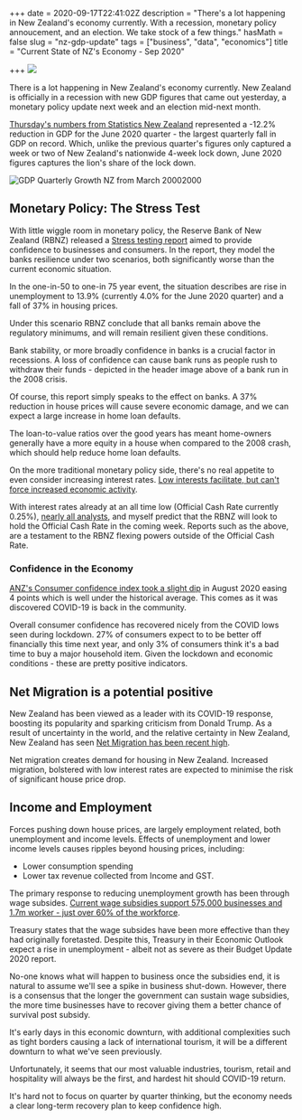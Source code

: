 +++
date = 2020-09-17T22:41:02Z
description = "There's a lot happening in New Zealand's economy currently. With a recession, monetary policy annoucement, and an election. We take stock of a few things."
hasMath = false
slug = "nz-gdp-update"
tags = ["business", "data", "economics"]
title = "Current State of NZ's Economy - Sep 2020"

+++
![](https://upload.wikimedia.org/wikipedia/commons/b/b4/Northern_Rock_Queue.jpg)

There is a lot happening in New Zealand's economy currently. New Zealand is officially in a recession with new GDP figures that came out yesterday, a monetary policy update next week and an election mid-next month.

[Thursday's numbers from Statistics New Zealand](https://www.stats.govt.nz/indicators/gross-domestic-product-gdp) represented a -12.2% reduction in GDP for the June 2020 quarter - the largest quarterly fall in GDP on record. Which, unlike the previous quarter's figures only captured a week or two of New Zealand's nationwide 4-week lock down, June 2020 figures captures the lion's share of the lock down.

![GDP Quarterly Growth NZ from March 20002000](/static/graphs/gdp.png)

## Monetary Policy: The Stress Test

With little wiggle room in monetary policy, the Reserve Bank of New Zealand (RBNZ) released a [Stress testing report](https://www.rbnz.govt.nz/-/media/ReserveBank/Files/Publications/Bulletins/2020/rbb2020-83-03.pdf?revision=63e16030-7960-4a72-b9b5-c9f5e798a4f8) aimed to provide confidence to businesses and consumers. In the report, they model the banks resilience under two scenarios, both significantly worse than the current economic situation.

In the one-in-50 to one-in 75 year event, the situation describes are rise in unemployment to 13.9% (currently 4.0% for the June 2020 quarter) and a fall of 37% in housing prices.

Under this scenario RBNZ conclude that all banks remain above the regulatory minimums, and will remain resilient given these conditions.

Bank stability, or more broadly confidence in banks is a crucial factor in recessions. A loss of confidence can cause bank runs as people rush to withdraw their funds - depicted in the header image above of a bank run in the 2008 crisis.

Of course, this report simply speaks to the effect on banks. A 37% reduction in house prices will cause severe economic damage, and we can expect a large increase in home loan defaults.

The loan-to-value ratios over the good years has meant home-owners generally have a more equity in a house when compared to the 2008 crash, which should help reduce home loan defaults.

On the more traditional monetary policy side, there's no real appetite to even consider increasing interest rates. [Low interests facilitate, but can't force increased economic activity](https://www.rbnz.govt.nz/news/2020/09/confidence-in-a-world-of-uncertainty).

With interest rates already at an all time low (Official Cash Rate currently 0.25%), [nearly all analysts](https://www.finder.com/nz/rbnz-cash-rate), and myself predict that the RBNZ will look to hold the Official Cash Rate in the coming week. Reports such as the above, are a testament to the RBNZ flexing powers outside of the Official Cash Rate.

### Confidence in the Economy

[ANZ's Consumer confidence index took a slight dip](https://www.anz.co.nz/content/dam/anzconz/documents/economics-and-market-research/2020/ANZ-ConsumerConfidence-20200828.pdf) in August 2020 easing 4 points which is well under the historical average. This comes as it was discovered COVID-19 is back in the community.

Overall consumer confidence has recovered nicely from the COVID lows seen during lockdown. 27% of consumers expect to to be better off financially this time next year, and only 3% of consumers think it's a bad time to buy a major household item. Given the lockdown and economic conditions - these are pretty positive indicators.

## Net Migration is a potential positive

New Zealand has been viewed as a leader with its COVID-19 response, boosting its popularity and sparking criticism from Donald Trump. As a result of uncertainty in the world, and the relative certainty in New Zealand, New Zealand has seen [Net Migration has been recent high](https://www.stats.govt.nz/news/migration-flows-down-to-a-trickle).

Net migration creates demand for housing in New Zealand. Increased migration, bolstered with low interest rates are expected to minimise the risk of significant house price drop.

## Income and Employment

Forces pushing down house prices, are largely employment related, both unemployment and income levels. Effects of unemployment and lower income levels causes ripples beyond housing prices, including:

* Lower consumption spending
* Lower tax revenue collected from Income and GST.  

The primary response to reducing unemployment growth has been through wage subsides. [Current wage subsidies support 575,000 businesses and 1.7m worker - just over 60% of the workforce](https://www.treasury.govt.nz/system/files/2020-09/prefu20.pdf).

Treasury states that the wage subsides have been more effective than they had originally foretasted. Despite this, Treasury in their Economic Outlook expect a rise in unemployment - albeit not as severe as their Budget Update 2020 report.

No-one knows what will happen to business once the subsidies end, it is natural to assume we'll see a spike in business shut-down. However, there is a consensus that the longer the government can sustain wage subsidies, the more time businesses have to recover giving them a better chance of survival post subsidy.

It's early days in this economic downturn, with additional complexities such as tight borders causing a lack of international tourism, it will be a different downturn to what we've seen previously. 

Unfortunately, it seems that our most valuable industries, tourism, retail and hospitality will always be the first, and hardest hit should COVID-19 return. 

It's hard not to focus on quarter by quarter thinking, but the economy needs a clear long-term recovery plan to keep confidence high. 